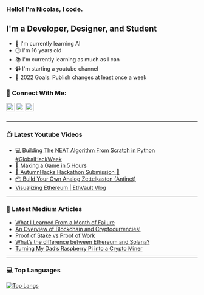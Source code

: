 ### Hello! I'm Nicolas, I code.

## I'm a Developer, Designer, and Student
- 🤖 I'm currently learning AI
- 🕛 I'm 16 years old
- 📚 I'm currently learning as much as I can
- 📹 I'm starting a youtube channel
- 🥇 2022 Goals: Publish changes at least once a week

### 🔗 Connect With Me:

[<img align="left" alt="codeSTACKr | YouTube" width="22px" src="https://cdn.jsdelivr.net/npm/simple-icons@v3/icons/youtube.svg" />](https://www.youtube.com/channel/UC5HFlcbkjmUAGBO6Uc4Jayw)
[<img align="left" alt="codeSTACKr | Twitter" width="22px" src="https://cdn.jsdelivr.net/npm/simple-icons@v3/icons/twitter.svg" />](https://twitter.com/nicolas_gatien)
[<img align="left" alt="codeSTACKr | LinkedIn" width="22px" src="https://cdn.jsdelivr.net/npm/simple-icons@v3/icons/linkedin.svg" />](https://www.linkedin.com/in/nicolas-gatien-15652a1b6/)

<br />
<br />

---

### 📺 Latest Youtube Videos
<!-- YOUTUBE:START -->
- [💻 Building The NEAT Algorithm From Scratch in Python #GlobalHackWeek](https://www.youtube.com/watch?v=rHRnVNmTsOA)
- [🛫 Making a Game in 5 Hours](https://www.youtube.com/watch?v=xL8iETe0nd0)
- [🍁 AutumnHacks Hackathon Submission 🍁](https://www.youtube.com/watch?v=Vvn67kCS-Y0)
- [📦 Build Your Own Analog Zettelkasten &lpar;Antinet&rpar;](https://www.youtube.com/watch?v=8H2H3hvmrNQ)
- [Visualizing Ethereum | EthVault Vlog](https://www.youtube.com/watch?v=_Ze68soSDVE)
<!-- YOUTUBE:END -->

---

### 📕 Latest Medium Articles
<!-- BLOG-POST-LIST:START -->
- [What I Learned From a Month of Failure](https://nicolas-gatien.medium.com/what-i-learned-from-a-month-of-failure-cd3baabc2fe6?source=rss-b23e96a20e71------2)
- [An Overview of Blockchain and Cryptocurrencies!](https://blog.cryptostars.is/an-overview-of-blockchain-and-cryptocurrencies-60ee6e5875dc?source=rss-b23e96a20e71------2)
- [Proof of Stake vs Proof of Work](https://nicolas-gatien.medium.com/proof-of-stake-vs-proof-of-work-cda6fa528deb?source=rss-b23e96a20e71------2)
- [What’s the difference between Ethereum and Solana?](https://nicolas-gatien.medium.com/which-is-better-ethereum-or-solana-7c987793bf29?source=rss-b23e96a20e71------2)
- [Turning My Dad’s Raspberry Pi into a Crypto Miner](https://nicolas-gatien.medium.com/turning-my-dads-raspberry-pi-into-a-crypto-miner-d65d978d3dee?source=rss-b23e96a20e71------2)
<!-- BLOG-POST-LIST:END -->

---

### 💻 Top Languages

[![Top Langs](https://github-readme-stats.vercel.app/api/top-langs/?username=Nicolas-Gatien&layout=compact)](https://github.com/Nicolas-Gatien/github-readme-stats)
